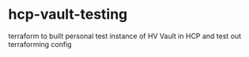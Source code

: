 # hcp-vault-testing
 terraform to built personal test instance of HV Vault in HCP and test out terraforming config
